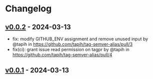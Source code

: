 # Changelog

## [v0.0.2](https://github.com/tapih/tag-semver-alias/compare/v0.0.1...v0.0.2) - 2024-03-13
- fix: modify GITHUB_ENV assignment and remove unused input by @tapih in https://github.com/tapih/tag-semver-alias/pull/3
- fix(ci): grant issue read permission on tagpr by @tapih in https://github.com/tapih/tag-semver-alias/pull/4

## [v0.0.1](https://github.com/tapih/tag-semver-alias/commits/v0.0.1) - 2024-03-13
